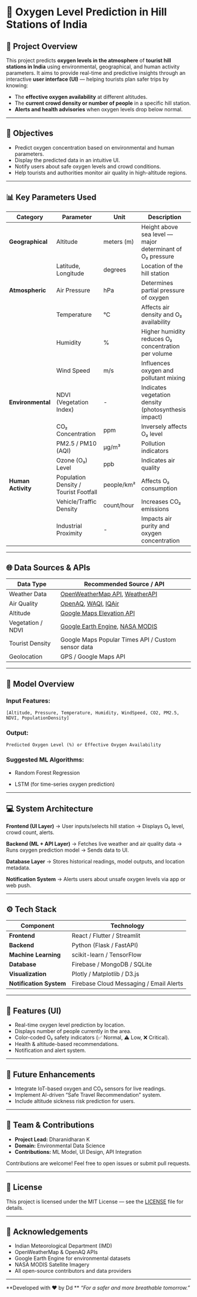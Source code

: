 # 🌄 Oxygen Level Prediction in Hill Stations of India

## 🧠 Project Overview

This project predicts **oxygen levels in the atmosphere** of **tourist hill stations in India** using environmental, geographical, and human activity parameters.
It aims to provide real-time and predictive insights through an interactive **user interface (UI)** — helping tourists plan safer trips by knowing:

* The **effective oxygen availability** at different altitudes.
* The **current crowd density or number of people** in a specific hill station.
* **Alerts and health advisories** when oxygen levels drop below normal.

---

## 🎯 Objectives

* Predict oxygen concentration based on environmental and human parameters.
* Display the predicted data in an intuitive UI.
* Notify users about safe oxygen levels and crowd conditions.
* Help tourists and authorities monitor air quality in high-altitude regions.

---

## 📊 Key Parameters Used

| Category           | Parameter                             | Unit       | Description                                               |
| ------------------ | ------------------------------------- | ---------- | --------------------------------------------------------- |
| **Geographical**   | Altitude                              | meters (m) | Height above sea level — major determinant of O₂ pressure |
|                    | Latitude, Longitude                   | degrees    | Location of the hill station                              |
| **Atmospheric**    | Air Pressure                          | hPa        | Determines partial pressure of oxygen                     |
|                    | Temperature                           | °C         | Affects air density and O₂ availability                   |
|                    | Humidity                              | %          | Higher humidity reduces O₂ concentration per volume       |
|                    | Wind Speed                            | m/s        | Influences oxygen and pollutant mixing                    |
| **Environmental**  | NDVI (Vegetation Index)               | -          | Indicates vegetation density (photosynthesis impact)      |
|                    | CO₂ Concentration                     | ppm        | Inversely affects O₂ level                                |
|                    | PM2.5 / PM10 (AQI)                    | µg/m³      | Pollution indicators                                      |
|                    | Ozone (O₃) Level                      | ppb        | Indicates air quality                                     |
| **Human Activity** | Population Density / Tourist Footfall | people/km² | Affects O₂ consumption                                    |
|                    | Vehicle/Traffic Density               | count/hour | Increases CO₂ emissions                                   |
|                    | Industrial Proximity                  | -          | Impacts air purity and oxygen concentration               |

---

## 🌐 Data Sources & APIs

| Data Type         | Recommended Source / API                                                                                               |
| ----------------- | ---------------------------------------------------------------------------------------------------------------------- |
| Weather Data      | [OpenWeatherMap API](https://openweathermap.org/api), [WeatherAPI](https://www.weatherapi.com/)                        |
| Air Quality       | [OpenAQ](https://openaq.org/), [WAQI](https://waqi.info/), [IQAir](https://www.iqair.com/in-en/air-pollution-data-api) |
| Altitude          | [Google Maps Elevation API](https://developers.google.com/maps/documentation/elevation)                                |
| Vegetation / NDVI | [Google Earth Engine](https://earthengine.google.com/), [NASA MODIS](https://modis.gsfc.nasa.gov/)                     |
| Tourist Density   | Google Maps Popular Times API / Custom sensor data                                                                     |
| Geolocation       | GPS / Google Maps API                                                                                                  |

---

## 🧮 Model Overview

### Input Features:

```
[Altitude, Pressure, Temperature, Humidity, WindSpeed, CO2, PM2.5, NDVI, PopulationDensity]
```

### Output:

```
Predicted Oxygen Level (%) or Effective Oxygen Availability
```

### Suggested ML Algorithms:

* Random Forest Regression

* LSTM (for time-series oxygen prediction)

---

## 💻 System Architecture

**Frontend (UI Layer)**
→ User inputs/selects hill station → Displays O₂ level, crowd count, alerts.

**Backend (ML + API Layer)**
→ Fetches live weather and air quality data → Runs oxygen prediction model → Sends data to UI.

**Database Layer**
→ Stores historical readings, model outputs, and location metadata.

**Notification System**
→ Alerts users about unsafe oxygen levels via app or web push.

---

## ⚙️ Tech Stack

| Component               | Technology                              |
| ----------------------- | --------------------------------------- |
| **Frontend**            | React / Flutter / Streamlit             |
| **Backend**             | Python (Flask / FastAPI)                |
| **Machine Learning**    | scikit-learn / TensorFlow               |
| **Database**            | Firebase / MongoDB / SQLite             |
| **Visualization**       | Plotly / Matplotlib / D3.js             |
| **Notification System** | Firebase Cloud Messaging / Email Alerts |

---



## 📱 Features (UI)

* Real-time oxygen level prediction by location.
* Displays number of people currently in the area.
* Color-coded O₂ safety indicators (✅ Normal, ⚠️ Low, ❌ Critical).
* Health & altitude-based recommendations.
* Notification and alert system.

---

## 🔮 Future Enhancements

* Integrate IoT-based oxygen and CO₂ sensors for live readings.
* Implement AI-driven “Safe Travel Recommendation” system.
* Include altitude sickness risk prediction for users.

---

## 👥 Team & Contributions

* **Project Lead:** Dharanidharan K
* **Domain:** Environmental Data Science 
* **Contributions:** ML Model, UI Design, API Integration

Contributions are welcome! Feel free to open issues or submit pull requests.

---

## 📜 License

This project is licensed under the MIT License — see the [LICENSE](LICENSE) file for details.

---

## 💬 Acknowledgements

* Indian Meteorological Department (IMD)
* OpenWeatherMap & OpenAQ APIs
* Google Earth Engine for environmental datasets
* NASA MODIS Satellite Imagery
* All open-source contributors and data providers

---

**Developed with ❤️ by Dd
**
*“For a safer and more breathable tomorrow.”*

